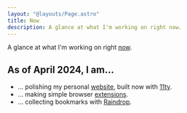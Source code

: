 ```yaml
---
layout: "@layouts/Page.astro"
title: Now
description: A glance at what I'm working on right now.
---
```


A glance at what I'm working on right [now](https://nownownow.com/about).

## As of April 2024, I am…

- … polishing my personal [website](https://miguelpimentel.do/), built now with [11ty](https://www.11ty.dev/).
- … making simple browser [extensions](https://addons.mozilla.org/en-US/firefox/user/17772574/).
- … collecting bookmarks with [Raindrop](https://raindrop.io/SemanticData).

